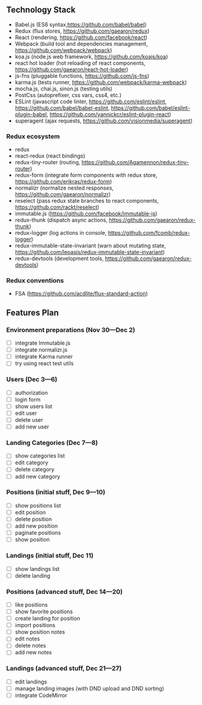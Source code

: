 ## Technology Stack

* Babel.js (ES6 syntax,https://github.com/babel/babel)
* Redux (flux stores, https://github.com/gaearon/redux)
* React (rendering, https://github.com/facebook/react)
* Webpack (build tool and dependencies management, https://github.com/webpack/webpack)
* koa.js (node.js web framework, https://github.com/koajs/koa)
* react hot loader (hot reloading of react components, https://github.com/gaearon/react-hot-loader)
* js-fns (pluggable functions, https://github.com/js-fns)
* karma.js (tests runner, https://github.com/webpack/karma-webpack)
* mocha.js, chai.js, sinon.js (testing utils)
* PostCss (autoprefixer, css vars, css4, etc.)
* ESLint (javascript code linter, https://github.com/eslint/eslint, https://github.com/babel/babel-eslint, https://github.com/babel/eslint-plugin-babel, https://github.com/yannickcr/eslint-plugin-react)
* superagent (ajax requests, https://github.com/visionmedia/superagent)

### Redux ecosystem

* redux
* react-redux (react bindings)
* redux-tiny-router (routing, https://github.com/Agamennon/redux-tiny-router)
* redux-form (integrate form components with redux store, https://github.com/erikras/redux-form)
* normalizr (normalize nested responses, https://github.com/gaearon/normalizr)
* reselect (pass redux state branches to react components, https://github.com/rackt/reselect)
* immutable.js (https://github.com/facebook/immutable-js)
* redux-thunk (dispatch async actions, https://github.com/gaearon/redux-thunk)
* redux-logger (log actions in console, https://github.com/fcomb/redux-logger)
* redux-immutable-state-invariant (warn about mutating state, https://github.com/leoasis/redux-immutable-state-invariant)
* redux-devtools (development tools, https://github.com/gaearon/redux-devtools)

### Redux conventions

* FSA (https://github.com/acdlite/flux-standard-action)

## Features Plan

### Environment preparations (Nov 30—Dec 2)
- [ ] integrate Immutable.js
- [ ] integrate normalizr.js
- [ ] integrate Karma runner
- [ ] try using react test utils

### Users (Dec 3—6)
- [ ] authorization
- [ ] login form
- [ ] show users list
- [ ] edit user
- [ ] delete user
- [ ] add new user

### Landing Categories (Dec 7—8)
- [ ] show categories list
- [ ] edit category
- [ ] delete category
- [ ] add new category

### Positions (initial stuff, Dec 9—10)
- [ ] show positions list
- [ ] edit position
- [ ] delete position
- [ ] add new position
- [ ] paginate positions
- [ ] show position

### Landings (initial stuff, Dec 11)
- [ ] show landings list
- [ ] delete landing

### Positions (advanced stuff, Dec 14—20)
- [ ] like positions
- [ ] show favorite positions
- [ ] create landing for position
- [ ] import positions
- [ ] show position notes
- [ ] edit notes
- [ ] delete notes
- [ ] add new notes

### Landings (advanced stuff, Dec 21—27)
- [ ] edit landings
- [ ] manage landing images (with DND upload and DND sorting)
- [ ] integrate CodeMirror
